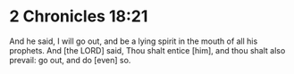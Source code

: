 # 2 Chronicles 18:21

And he said, I will go out, and be a lying spirit in the mouth of all his prophets. And [the LORD] said, Thou shalt entice [him], and thou shalt also prevail: go out, and do [even] so.